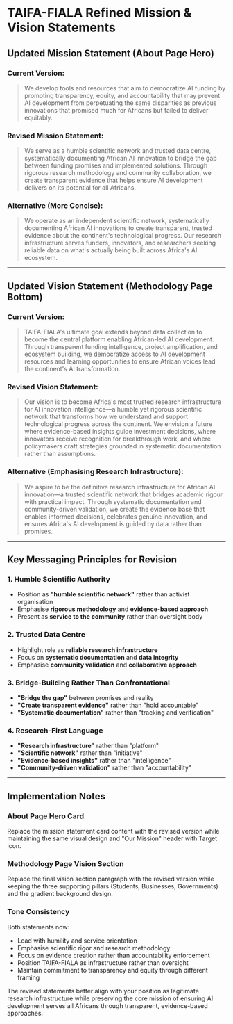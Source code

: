 # TAIFA-FIALA Refined Mission & Vision Statements

## Updated Mission Statement (About Page Hero)

### Current Version:
> We develop tools and resources that aim to democratize AI funding by promoting transparency, equity, and accountability that may prevent AI development from perpetuating the same disparities as previous innovations that promised much for Africans but failed to deliver equitably.

### Revised Mission Statement:
> We serve as a humble scientific network and trusted data centre, systematically documenting African AI innovation to bridge the gap between funding promises and implemented solutions. Through rigorous research methodology and community collaboration, we create transparent evidence that helps ensure AI development delivers on its potential for all Africans.

### Alternative (More Concise):
> We operate as an independent scientific network, systematically documenting African AI innovations to create transparent, trusted evidence about the continent's technological progress. Our research infrastructure serves funders, innovators, and researchers seeking reliable data on what's actually being built across Africa's AI ecosystem.

---

## Updated Vision Statement (Methodology Page Bottom)

### Current Version:
> TAIFA-FIALA's ultimate goal extends beyond data collection to become the central platform enabling African-led AI development. Through transparent funding intelligence, project amplification, and ecosystem building, we democratize access to AI development resources and learning opportunities to ensure African voices lead the continent's AI transformation.

### Revised Vision Statement:
> Our vision is to become Africa's most trusted research infrastructure for AI innovation intelligence—a humble yet rigorous scientific network that transforms how we understand and support technological progress across the continent. We envision a future where evidence-based insights guide investment decisions, where innovators receive recognition for breakthrough work, and where policymakers craft strategies grounded in systematic documentation rather than assumptions.

### Alternative (Emphasising Research Infrastructure):
> We aspire to be the definitive research infrastructure for African AI innovation—a trusted scientific network that bridges academic rigour with practical impact. Through systematic documentation and community-driven validation, we create the evidence base that enables informed decisions, celebrates genuine innovation, and ensures Africa's AI development is guided by data rather than promises.

---

## Key Messaging Principles for Revision

### 1. Humble Scientific Authority
- Position as **"humble scientific network"** rather than activist organisation
- Emphasise **rigorous methodology** and **evidence-based approach**
- Present as **service to the community** rather than oversight body

### 2. Trusted Data Centre
- Highlight role as **reliable research infrastructure**
- Focus on **systematic documentation** and **data integrity**
- Emphasise **community validation** and **collaborative approach**

### 3. Bridge-Building Rather Than Confrontational
- **"Bridge the gap"** between promises and reality
- **"Create transparent evidence"** rather than "hold accountable"
- **"Systematic documentation"** rather than "tracking and verification"

### 4. Research-First Language
- **"Research infrastructure"** rather than "platform"
- **"Scientific network"** rather than "initiative" 
- **"Evidence-based insights"** rather than "intelligence"
- **"Community-driven validation"** rather than "accountability"

---

## Implementation Notes

### About Page Hero Card
Replace the mission statement card content with the revised version while maintaining the same visual design and "Our Mission" header with Target icon.

### Methodology Page Vision Section
Replace the final vision section paragraph with the revised version while keeping the three supporting pillars (Students, Businesses, Governments) and the gradient background design.

### Tone Consistency
Both statements now:
- Lead with humility and service orientation
- Emphasise scientific rigor and research methodology
- Focus on evidence creation rather than accountability enforcement
- Position TAIFA-FIALA as infrastructure rather than oversight
- Maintain commitment to transparency and equity through different framing

The revised statements better align with your position as legitimate research infrastructure while preserving the core mission of ensuring AI development serves all Africans through transparent, evidence-based approaches.